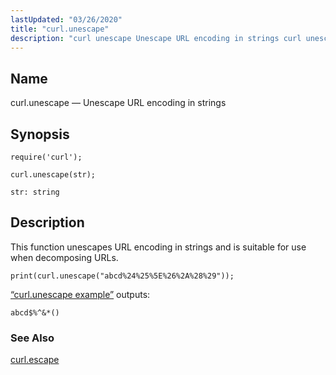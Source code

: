 ```yaml
---
lastUpdated: "03/26/2020"
title: "curl.unescape"
description: "curl unescape Unescape URL encoding in strings curl unescape str This function unescapes URL encoding in strings and is suitable for use when decomposing UR Ls Example 70 19 curl unescape example Example 70 19 curl unescape example outputs curl escape..."
---
```


<a name="lua.ref.curl.unescape"></a> 
## Name

curl.unescape — Unescape URL encoding in strings

<a name="idp15647392"></a> 
## Synopsis

`require('curl');`

`curl.unescape(str);`

`str: string`<a name="idp15651072"></a> 
## Description

This function unescapes URL encoding in strings and is suitable for use when decomposing URLs.

<a name="lua.ref.curl.unescape.example"></a> 


`print(curl.unescape("abcd%24%25%5E%26%2A%28%29"));`

[“curl.unescape example”](/momentum/4/lua/ref-curl-unescape#lua.ref.curl.unescape.example) outputs:

`abcd$%^&*()`<a name="idp15656320"></a> 
### See Also

[curl.escape](/momentum/4/lua/ref-curl-escape)